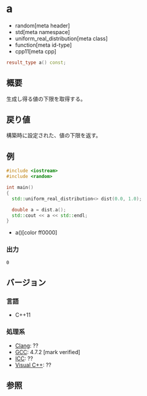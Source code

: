 # a
* random[meta header]
* std[meta namespace]
* uniform_real_distribution[meta class]
* function[meta id-type]
* cpp11[meta cpp]

```cpp
result_type a() const;
```

## 概要
生成し得る値の下限を取得する。


## 戻り値
構築時に設定された、値の下限を返す。


## 例
```cpp example
#include <iostream>
#include <random>

int main()
{
  std::uniform_real_distribution<> dist(0.0, 1.0);

  double a = dist.a();
  std::cout << a << std::endl;
}
```
* a()[color ff0000]

### 出力
```
0
```

## バージョン
### 言語
- C++11

### 処理系
- [Clang](/implementation.md#clang): ??
- [GCC](/implementation.md#gcc): 4.7.2 [mark verified]
- [ICC](/implementation.md#icc): ??
- [Visual C++](/implementation.md#visual_cpp): ??


## 参照


